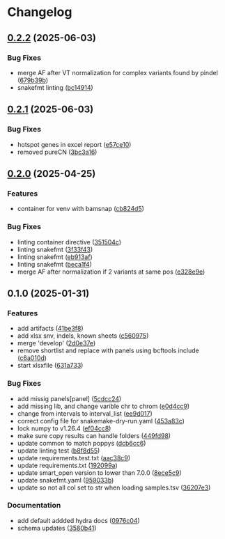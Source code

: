 # Changelog

## [0.2.2](https://github.com/clinical-genomics-uppsala/poppy_uppsala/compare/v0.2.1...v0.2.2) (2025-06-03)


### Bug Fixes

* merge AF after VT normalization for complex variants found by pindel ([679b39b](https://github.com/clinical-genomics-uppsala/poppy_uppsala/commit/679b39b20c019162f59d20ff508dd0a5ef2be9a8))
* snakefmt linting ([bc14914](https://github.com/clinical-genomics-uppsala/poppy_uppsala/commit/bc149148eeba5263c783032ccd313457b04e0be8))

## [0.2.1](https://github.com/clinical-genomics-uppsala/poppy_uppsala/compare/v0.2.0...v0.2.1) (2025-06-03)


### Bug Fixes

* hotspot genes in excel report ([e57ce10](https://github.com/clinical-genomics-uppsala/poppy_uppsala/commit/e57ce107fe4a0c8e816a8eb871a0a962046e5691))
* removed pureCN ([3bc3a16](https://github.com/clinical-genomics-uppsala/poppy_uppsala/commit/3bc3a166265c5f9ba96462c7bfb22bcdc7f4903c))

## [0.2.0](https://github.com/clinical-genomics-uppsala/poppy_uppsala/compare/v0.1.2...v0.2.0) (2025-04-25)


### Features

* container for venv with bamsnap ([cb824d5](https://github.com/clinical-genomics-uppsala/poppy_uppsala/commit/cb824d5ae6fb1e657b1790b554760cfaaf1c70be))


### Bug Fixes

* linting container directive ([351504c](https://github.com/clinical-genomics-uppsala/poppy_uppsala/commit/351504c0761bc746ac236fb0eeb6bf29f82d38c4))
* linting snakefmt ([3f33f43](https://github.com/clinical-genomics-uppsala/poppy_uppsala/commit/3f33f43052a50452a68325ea133e288e52dafe41))
* linting snakefmt ([eb913af](https://github.com/clinical-genomics-uppsala/poppy_uppsala/commit/eb913afb7e49ff17e55631953cc490106e175b18))
* linting snakefmt ([beca1f4](https://github.com/clinical-genomics-uppsala/poppy_uppsala/commit/beca1f43909b03096588724893b58f79072cbbbd))
* merge AF after normalization if 2 variants at same pos ([e328e9e](https://github.com/clinical-genomics-uppsala/poppy_uppsala/commit/e328e9e51b70d95bd29c3c146b3c8ed65fcda5e2))

## 0.1.0 (2025-01-31)


### Features

* add artifacts ([41be3f8](https://github.com/clinical-genomics-uppsala/poppy_uppsala/commit/41be3f8ce8046285900fd6a7476240fb7828e9f2))
* add xlsx snv, indels, known sheets ([c560975](https://github.com/clinical-genomics-uppsala/poppy_uppsala/commit/c560975955ca3f3a620647bb7c6787dd61b869ab))
* merge 'develop' ([2d0e37e](https://github.com/clinical-genomics-uppsala/poppy_uppsala/commit/2d0e37e5a48d5d0a7bb0a93ee89703f647788ba5))
* remove shortlist and replace with panels using bcftools include ([c6a010d](https://github.com/clinical-genomics-uppsala/poppy_uppsala/commit/c6a010d4ac056ce9493667e6179ad1ef356f9e63))
* start xlsxfile ([631a733](https://github.com/clinical-genomics-uppsala/poppy_uppsala/commit/631a733100e451d9b7372e4146a06c603418cb3f))


### Bug Fixes

* add missig panels[panel] ([5cdcc24](https://github.com/clinical-genomics-uppsala/poppy_uppsala/commit/5cdcc247826cbaaf2e79432e134d7db13b729036))
* add missing lib, and change varible chr to chrom ([e0d4cc9](https://github.com/clinical-genomics-uppsala/poppy_uppsala/commit/e0d4cc926c5719eac0dd30437cab74a42be6a493))
* change from intervals to interval_list ([ee9d017](https://github.com/clinical-genomics-uppsala/poppy_uppsala/commit/ee9d017d19320b885e9f46f9ea29f17a0ef1e7c5))
* correct config file  for snakemake-dry-run.yaml ([453a83c](https://github.com/clinical-genomics-uppsala/poppy_uppsala/commit/453a83c01835458c351359282d0bbd8f0cfc02e9))
* lock numpy to v1.26.4 ([ef04cc8](https://github.com/clinical-genomics-uppsala/poppy_uppsala/commit/ef04cc8f8e3d4da026f0d7e5b78a3143818a7973))
* make sure copy results can handle folders ([449fd98](https://github.com/clinical-genomics-uppsala/poppy_uppsala/commit/449fd983087ba3da8a960aae63e82f59f3b57a20))
* update common to match poppys ([dcb6cc6](https://github.com/clinical-genomics-uppsala/poppy_uppsala/commit/dcb6cc654e42c4fb6286f69b66634685ec9b0554))
* update linting test ([b8f8d55](https://github.com/clinical-genomics-uppsala/poppy_uppsala/commit/b8f8d555db9f968b12f1f65fa70c25c340955760))
* update requirements.test.txt ([aac38c9](https://github.com/clinical-genomics-uppsala/poppy_uppsala/commit/aac38c961dc9a3e0ae858153b8853186271534df))
* update requirements.txt ([192099a](https://github.com/clinical-genomics-uppsala/poppy_uppsala/commit/192099a598e3a28b4c3b668e0204ddafdca4954e))
* update smart_open version to lower than 7.0.0 ([8ece5c9](https://github.com/clinical-genomics-uppsala/poppy_uppsala/commit/8ece5c9601fa31316059cd73bf17291d5a3c26c5))
* update snakefmt.yaml ([959033b](https://github.com/clinical-genomics-uppsala/poppy_uppsala/commit/959033be8a356f3d8629b16d522a7c2da51dfbf5))
* update so not all col set to str when loading samples.tsv ([36207e3](https://github.com/clinical-genomics-uppsala/poppy_uppsala/commit/36207e3a45ad9fe671e5c5fb683032f5d35d573a))


### Documentation

* add default addded hydra docs ([0976c04](https://github.com/clinical-genomics-uppsala/poppy_uppsala/commit/0976c04ab3667d1d28beb393943d9850eb4f747e))
* schema updates ([3580b41](https://github.com/clinical-genomics-uppsala/poppy_uppsala/commit/3580b419d633a8353aa23b2899c2d164f7c6b437))
